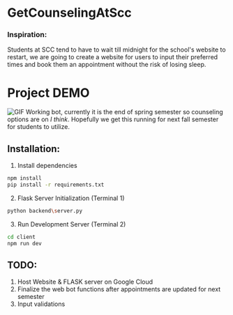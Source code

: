 # GetCounselingAtScc
### Inspiration: 
Students at SCC tend to have to wait till midnight for the school's website to restart, we are going to create a website for users to input their preferred times and book them an appointment without the risk of losing sleep.

# Project DEMO
![GIF](https://github.com/EdwardChhun/GetCounselingAtScc/blob/main/media/2024-05-2719-24-02-Trim-ezgif.com-video-to-gif-converter.gif)
Working bot, currently it is the end of spring semester so counseling options are on *I think*. Hopefully we get this running for next fall semester for students to utilize.

## Installation:

1. Install dependencies
```bash
npm install
pip install -r requirements.txt
```

2. Flask Server Initialization (Terminal 1)
```bash
python backend\server.py
```

3. Run Development Server (Terminal 2)
```bash
cd client
npm run dev
```

## TODO:
1. Host Website & FLASK server on Google Cloud
2. Finalize the web bot functions after appointments are updated for next semester
3. Input validations
